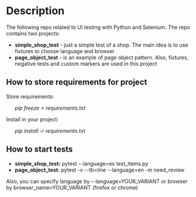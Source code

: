 # Description

<p>The following repo related to UI testing with Python and Selenium.
The repo contains two projects:
<ul>
    <li><strong>simple_shop_test</strong> - just a simple test of a shop. The main idea is to
use fixtures to choose language and browser</li>
    <li><strong>page_object_test</strong> - is an example of page object pattern. Also, fixtures, negative tests and custom
markers are used in this project </li>
</ul>
<p>

## How to store requirements for project

Store requirements:
<ul><em> pip freeze > requirements.txt</em></ul>

Install in your project:
<ul><em>pip install -r requirements.txt</em></ul>

## How to start tests
<ul>
    <li><strong>simple_shop_test:</strong> pytest --language=es test_items.py </li>
    <li><strong>page_object_test:</strong> pytest -v --tb=line --language=en -m need_review</li>
</ul>
Also, you can specify language by --language=YOUR_VARIANT or browser by browser_name=YOUR_VARIANT (firefox or chrome)